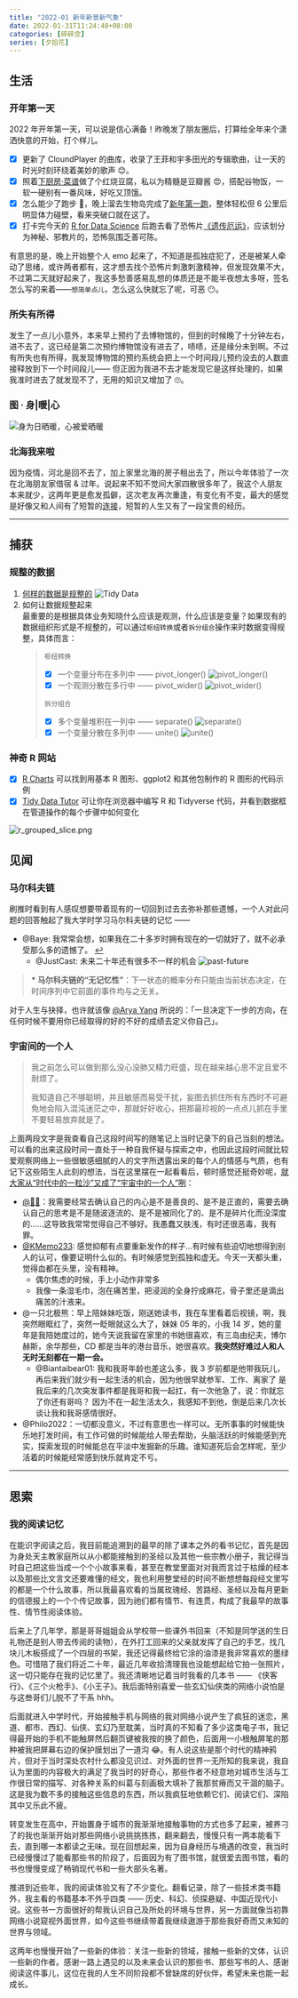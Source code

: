 ```yaml
---
title: "2022-01 新年新景新气象"
date: 2022-01-31T11:24:48+08:00
categories: [碎碎念]
series: [夕拾花]
---
```


## 生活

### 开年第一天

2022 年开年第一天，可以说是信心满备！昨晚发了朋友圈后，打算给全年来个潇洒快意的开始，打个样儿。

- [x] 更新了 CloundPlayer 的曲库，收录了王菲和宇多田光的专辑歌曲，让一天的时光时刻环绕着美妙的歌声 😊。
- [x] 照着[下厨房·菜谱](http://www.xiachufang.com/recipe/102333700/)做了个红烧豆腐，私以为精髓是豆瓣酱 😍，搭配谷物饭，一软一硬别有一番风味，好吃又顶饿。
- [x] 怎么能少了跑步 🏃‍，晚上溜去生物岛完成了[新年第一跑](https://www.strava.com/activities/6455556817?utm_content=89002569&utm_medium=referral)，整体轻松但 6 公里后明显体力碰壁，看来突破口就在这了。
- [x] 打卡完今天的 [R for Data Science](https://r4ds.had.co.nz/) 后跑去看了恐怖片[《遗传厄运》](https://movie.douban.com/subject/27621727/)，应该划分为神秘、邪教片的，恐怖氛围乏善可陈。

有意思的是，晚上开始整个人 emo 起来了，不知道是孤独症犯了，还是被某人牵动了思绪，或许两者都有，这才想去找个恐怖片刺激刺激精神，但发现效果不大，不过第二天就好起来了，我这多愁善感易乱想的体质还是不能半夜想太多呀，签名怎么写的来着——`想简单点儿`，怎么这么快就忘了呢，可恶 😶。

### 所失有所得

发生了一点儿小意外，本来早上预约了去博物馆的，但到的时候晚了十分钟左右，进不去了，这已经是第二次预约博物馆没有进去了，啧啧，还是缘分未到啊。不过有所失也有所得，我发现博物馆的预约系统会把上一个时间段儿预约没去的人数直接释放到下一个时间段儿—— 但正因为我进不去才能发现它是这样处理的，如果我准时进去了就发现不了，无用的知识又增加了 🙄。

### 图 · 身|暖|心

![身为日晒暖，心被爱晒暖](https://image.aetherhjf.com/images/20220103_sunTree.jpg)

### 北海我来啦

因为疫情，河北是回不去了，加上家里北海的房子租出去了，所以今年体验了一次在北海朋友家借宿 & 过年。说起来不知不觉间大家四散很多年了，我这个人朋友本来就少，这两年更是愈发孤僻，这次老友再次重逢，有变化有不变，最大的感觉是好像又和人间有了短暂的[连接](https://photos.app.goo.gl/XnnXRSbiVqCVb4Be7)，短暂的人生又有了一段宝贵的经历。

---

## 捕获

### 规整的数据

1.  [何样的数据是规整的](https://en.wikipedia.org/wiki/Tidy_data)
    ![Tidy Data](https://d33wubrfki0l68.cloudfront.net/6f1ddb544fc5c69a2478e444ab8112fb0eea23f8/91adc/images/tidy-1.png "满足三原则的数据矩阵: 行对应于观测，列对应于变量, 交汇的单元格给出了该行观测对象的该列变量的测量值。")
2.  如何让数据规整起来  
    最重要的是根据具体业务知晓什么应该是观测，什么应该是变量？如果现有的数据组织形式是不规整的，可以通过`枢纽转换`或者`拆分组合`操作来时数据变得规整，具体而言：
    > `枢纽转换`
    >
    > - [x] 一个变量分布在多列中 —— pivot_longer()
    >       ![pivot_longer()](https://d33wubrfki0l68.cloudfront.net/3aea19108d39606bbe49981acda07696c0c7fcd8/2de65/images/tidy-9.png "Pivoting table4 into a longer, tidy form.")
    > - [x] 一个观测分散在多行中 —— pivot_wider()
    >       ![pivot_wider()](https://d33wubrfki0l68.cloudfront.net/8350f0dda414629b9d6c354f87acf5c5f722be43/bcb84/images/tidy-8.png "Pivoting table2 into a wider, tidy form.")
    >
    > `拆分组合`
    >
    > - [x] 多个变量堆积在一列中 —— separate()
    >       ![separate()](https://d33wubrfki0l68.cloudfront.net/f6fca537e77896868fedcd85d9d01031930d76c9/637d9/images/tidy-17.png "Separating table3 makes it tidy")
    > - [x] 一个变量分散在多列中 —— unite()
    >       ![unite()](https://d33wubrfki0l68.cloudfront.net/3d98d3ba019fed3f9ee328284568d4508e479ef8/0b3e6/images/tidy-18.png "Uniting table5 makes it tidy")

### 神奇 R 网站

- [x] [R Charts](https://r-charts.com/) 可以找到用基本 R 图形、ggplot2 和其他包制作的 R 图形的代码示例
- [x] [Tidy Data Tutor](https://tidydatatutor.com/) 可让你在浏览器中编写 R 和 Tidyverse 代码，并看到数据框在管道操作的每个步骤中如何变化

![r_grouped_slice.png](https://tidydatatutor.com/images/r_grouped_slice.png "group_by() %>% slice()")

## 见闻

### 马尔科夫链

刷推时看到有人感叹想要带着现有的一切回到过去去弥补那些遗憾，一个人对此问题的回答触起了我大学时学习马尔科夫链的记忆 ——

- @Baye: 我常常会想，如果我在二十多岁时拥有现在的一切就好了，就不必承受那么多的遗憾了。 [↩︎](https://twitter.com/waylybaye/status/1509836573436948487)
  - @JustCast: 未来二十年还有很多不一样的机会
    ![past-future](https://image.aetherhjf.com/images/20220125_MarkovChain.jpg "Life is a Markov chain.")

> **\* 马尔科夫链的“无记忆性”**：下一状态的概率分布只能由当前状态决定，在时间序列中它前面的事件均与之无关。

对于人生与抉择，也许就该像 [@Arya Yang](https://twitter.com/yangyangswift/status/1509738412915703811?s=20&t=3ciNEvO2_cjxH6FiJGemew) 所说的：「一旦决定下一步的方向，在任何时候不要用你已经取得的好的不好的成绩去定义你自己」。

### 宇宙间的一个人

> 我之前怎么可以做到那么没心没肺又精力旺盛，现在越来越心思不定且爱不耐烦了。
>
> 我知道自己不够聪明，并且敏感而易受干扰，妄图去抓住所有东西时不可避免地会陷入混沌迷茫之中，那就好好收心，把那最珍视的一点点儿抓在手里不要轻易放弃就是了。

上面两段文字是我查看自己这段时间写的随笔记上当时记录下的自己当刻的想法。可以看的出来这段时间一直处于一种自我怀疑与探索之中，也因此这段时间就比较爱观察网络上一些很敏感细腻的人的文字所透露出来的每个人的情感与气质，也有记下这些陌生人此刻的想法，当在这里摆在一起看看后，顿时感觉还挺奇妙呢，<u>就大家从“时代中的一粒沙”又成了“宇宙中的一个人”咧</u>：

- [@💙💛](https://twitter.com/null_rina/status/1513914227949400065)：我需要经常去确认自己的内心是不是善良的、是不是正直的，需要去确认自己的思考是不是随波逐流的、是不是被同化了的、是不是碎片化而没深度的……这导致我常常觉得自己不够好。我愚蠢又肤浅，有时还很恶毒，我有罪。
- [@KMemo233](https://twitter.com/KMemo233/status/1514110032706617348): 感觉抑郁有点要重新发作的样子…有时候有些迫切地想得到别人的认可，像要证明什么似的。有时候感觉到孤独和虚无。今天一天都头重，觉得血都在头里，没有精神。
  - 偶尔焦虑的时候，手上小动作非常多
  - 我像一条湿毛巾，泡在痛苦里，把浸润的全身拧成麻花，骨子里还是滴出痛苦的汁液来。
- @一只北极熊：早上陪妹妹吃饭，刚送她读书，我在车里看着后视镜，啊，我突然眼眶红了，突然一眨眼就这么大了，妹妹 05 年的，小我 14 岁，她的童年是我陪她度过的，她今天说我留在家里的书她很喜欢，有三岛由纪夫，博尔赫斯，余华那些，CD 都是当年的港台音乐，她很喜欢。**我突然好难过人和人无时无刻都在一期一会。**
  - @Biantaibear01: 我和我哥年龄也差这么多，我 3 岁前都是他带我玩儿，再后来我们就少有一起生活的机会，因为他很早就参军、工作、离家了 是我后来的几次突发事件都是我哥和我一起扛，有一次他急了，说：你就忘了你还有哥吗？ 因为不在一起生活太久，我感知不到他，倒是后来几次长谈让我和我哥感情很好。
- @Philo2022：一切都没意义，不过有意思也一样可以。无所事事的时候能快乐地打发时间，有工作可做的时候能给人带去帮助，头脑活跃的时候能感到充实，探索发现的时候能总在平淡中发掘新的乐趣。谁知道死后会怎样呢，至少活着的时候能经常感到快乐就肯定不亏。

---

## 思索

### 我的阅读记忆

在能识字阅读之后，我目前能追溯到的最早的除了课本之外的看书记忆，首先是因为身处天主教家庭所以从小都能接触到的圣经以及其他一些宗教小册子，我记得当时自己把这些当成一个个小故事来看，甚至在教堂里面对对我而言过于枯燥的经本以及那些比文言文还要难懂的经文，我也利用整堂经的时间不断想想每段经文里写的都是一个什么故事，所以我最喜欢看的当属玫瑰经、苦路经、圣经以及每月更新的信德报上的一个个传记故事，因为祂们都有情节、有连贯，构成了我最早的故事性、情节性阅读体验。

后来上了几年学，那是哥哥姐姐会从学校带一些课外书回来（不知是同学送的生日礼物还是别人带去传阅的读物），在外打工回来的父亲就发挥了自己的手艺，找几块儿木板搭成了一个四层的书架，我还记得最终给它涂的油漆是我非常喜欢的墨绿色。可惜陪了我们将近二十年，最近几年收拾清理我也没能想起给它拍一张照片，这一切只能存在我的记忆里了。我还清晰地记着当时我看的几本书 —— 《侠客行》、《三个火枪手》、《小王子》。我后面特别喜爱一些玄幻仙侠类的网络小说怕是与这叁哥们儿脱不了干系 hhh。

后面就进入中学时代，开始接触手机与网络的我对网络小说产生了疯狂的迷恋，黑道、都市、西幻、仙侠、玄幻乃至耽美，当时真的不知看了多少这类电子书，我记得最开始的手机不能触屏然后翻页键被我按的换了颜色，后面用一小根触屏笔的那种被我把屏幕右边的保护膜划出了一道沟 😂。有人说这些是那个时代的精神鸦片，但对于当时深处农村什么都没见识过、对外面的世界一无所知的我来说，我自认为里面的内容极大的满足了我当时的好奇心，那些作者不经意地对城市生活与工作很日常的描写、对各种关系的纠葛与刻画极大填补了我那贫瘠而又干涸的脑子。这是我为数不多的接触这些信息的东西，所以我疯狂地依赖它们、阅读它们、深陷其中又乐此不疲。

转变发生在高中，开始置身于城市的我渐渐地接触事物的方式也多了起来，被养刁了的我也渐渐开始对那些网络小说挑挑拣拣，翻来翻去，慢慢只有一两本能看下去，直到哪一本都读之无味。现在回想起来，因为自身经历与境遇的改变，我当时已经慢慢过了能看那些书的阶段了，后面因为有了图书馆，就很爱去图书馆，看的书也慢慢变成了畅销现代书和一些大部头名著。

推进到近些年，我的阅读体验又有了不少变化。翻看记录，除了一些技术类书籍外，我主看的书籍基本不外乎四类 —— 历史、科幻、侦探悬疑、中国近现代小说。这些书一方面很好的帮我认识自己及所处的环境与世界，另一方面就像当初靠网络小说窥视外面世界，如今这些书继续带着我继续遨游于那些我好奇而又未知的世界与领域。

这两年也慢慢开始了一些新的体验：关注一些新的领域，接触一些新的文体，认识一些新的作者。感谢一路上遇见的以及未来会认识的那些书、那些写书的人、感谢阅读这件事儿，这位在我的人生不同阶段都不曾缺席的好伙伴，希望未来也能一起成长。
